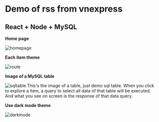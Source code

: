 # Demo of rss from vnexpress
## React + Node + MySQL

**Home page**

![homepage](https://firebasestorage.googleapis.com/v0/b/github-images-a319d.appspot.com/o/rss-dev-testhome%2Fhomepage-rss.png?alt=media&token=8988c430-c5c3-472e-94d2-a82688d92c02)

**Each item theme**

![route](https://firebasestorage.googleapis.com/v0/b/github-images-a319d.appspot.com/o/rss-dev-testhome%2Froutepage-rss.png?alt=media&token=32d79446-35db-42ef-a3ec-730f2359ca56)

**Image of a MySQL table**

![sqltable](https://firebasestorage.googleapis.com/v0/b/github-images-a319d.appspot.com/o/rss-dev-testhome%2Fsqltable-rss.png?alt=media&token=db9fe4e2-4726-4da4-9419-ba47688408df)
This's the image of a table, just demo sql table. When you click to explore a item, a query to select all data of that table will be executed. And what you see on screen is the response of that data query.

**Use dark mode theme**

![darkmode](https://firebasestorage.googleapis.com/v0/b/github-images-a319d.appspot.com/o/rss-dev-testhome%2Fdarkmode-rss.png?alt=media&token=34ac3acf-76cc-41be-a9dc-7236de15fdd7)
